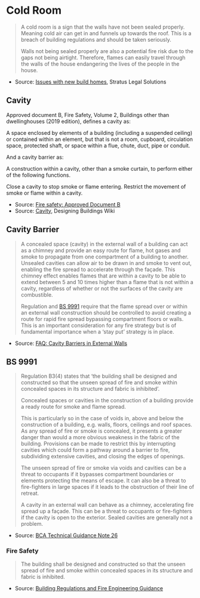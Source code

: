 # Cold Room

>A cold room is a sign that the walls have not been sealed properly. Meaning cold air can get in and funnels up towards the roof. This is a breach of building regulations and should be taken seriously.
>
>Walls not being sealed properly are also a potential fire risk due to the gaps not being airtight. Therefore, flames can easily travel through the walls of the house endangering the lives of the people in the house.

* Source: [Issues with new build homes](https://stratuslegalsolutions.co.uk/new-build/), Stratus Legal Solutions

## Cavity

Approved document B, Fire Safety, Volume 2, Buildings other than dwellinghouses (2019 edition), defines a cavity as:

A space enclosed by elements of a building (including a suspended ceiling) or contained within an element, but that is not a room, cupboard, circulation space, protected shaft, or space within a flue, chute, duct, pipe or conduit.

And a cavity barrier as:

A construction within a cavity, other than a smoke curtain, to perform either of the following functions.

Close a cavity to stop smoke or flame entering.
Restrict the movement of smoke or flame within a cavity.

* Source: [Fire safety: Approved Document B](https://www.gov.uk/government/publications/fire-safety-approved-document-b)
* Source: [Cavity](https://www.designingbuildings.co.uk/wiki/Cavity), Designing Buildings Wiki

## Cavity Barrier

> A concealed space (cavity) in the external wall of a building can act as a chimney and provide an easy route for flame, hot gases and smoke to propagate from one compartment of a building to another. Unsealed cavities can allow air to be drawn in and smoke to vent out, enabling the fire spread to accelerate through the façade. This chimney effect enables flames that are within a cavity to be able to extend between 5 and 10 times higher than a flame that is not within a cavity, regardless of whether or not the surfaces of the cavity are combustible.
>
> Regulation and [BS 9991](https://www.designingbuildings.co.uk/wiki/BS_9991:2015_Fire_safety_in_the_design,_management_and_use_of_residential_buildings._Code_of_practice) require that the flame spread over or within an external wall construction should be controlled to avoid creating a route for rapid fire spread bypassing compartment floors or walls. This is an important consideration for any fire strategy but is of fundamental importance when a ‘stay put’ strategy is in place.

* Source: [FAQ: Cavity Barriers in External Walls ](https://www.labcwarranty.co.uk/blog/faq-cavity-barriers-in-external-walls/)

## BS 9991

> Regulation B3(4) states that ‘the building shall be designed and constructed so that the unseen spread of fire and smoke within concealed spaces in its structure and fabric is inhibited’.
>
> Concealed spaces or cavities in the construction of a building provide a ready route for smoke and flame spread.
>
> This is particularly so in the case of voids in, above and below the construction of a building, e.g. walls, floors, ceilings and roof spaces. As any spread of fire or smoke is concealed, it presents a greater danger than would a  more obvious weakness in the fabric of the building. Provisions can be made to restrict this by interrupting cavities which could form a pathway around a barrier to fire, subdividing extensive cavities, and closing the edges of  openings.
>
> The unseen spread of fire or smoke via voids and cavities can be a threat to occupants if it bypasses compartment boundaries or elements protecting the means of escape. It can also be a threat to fire-fighters in large spaces if it leads to the obstruction of their line of retreat.
>
> A cavity in an external wall can behave as a chimney, accelerating fire spread up a façade. This can be a threat to occupants or fire-fighters if the cavity is open to the exterior. Sealed cavities are generally not a problem.

* Source: [BCA Technical Guidance Note 26](http://buildingcontrolalliance.org/wp-content/uploads/2017/07/BCA-GN-26-Service-Penetrations-through-External-Wall-Constructions-of-Residential-Buildings-0-Apr-2017.pdf)

### Fire Safety

> The building shall be designed and constructed so that the unseen spread of fire and smoke within concealed spaces in its structure and fabric is inhibited.

* Source: [Building Regulations and Fire Engineering Guidance](https://www.cheshirefire.gov.uk/business-safety/building-regulations-and-fire-engineering-guidance)
